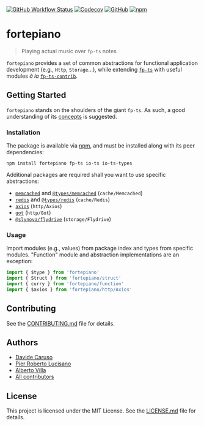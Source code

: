 [![GitHub Workflow Status](https://img.shields.io/github/workflow/status/facile-it/fortepiano/main)](https://github.com/facile-it/fortepiano/actions)
[![Codecov](https://img.shields.io/codecov/c/gh/facile-it/fortepiano)](https://app.codecov.io/gh/facile-it/fortepiano)
[![GitHub](https://img.shields.io/github/license/facile-it/fortepiano)](https://github.com/facile-it/fortepiano/blob/master/LICENSE.md)
[![npm](https://img.shields.io/npm/v/fortepiano)](https://www.npmjs.com/package/fortepiano)

# fortepiano

> Playing actual music over `fp-ts` notes

`fortepiano` provides a set of common abstractions for functional application development (e.g., `Http`, `Storage`...), while extending [`fp-ts`](https://github.com/gcanti/fp-ts) with useful modules _à la_ [`fp-ts-contrib`](https://github.com/gcanti/fp-ts-contrib).

## Getting Started

`fortepiano` stands on the shoulders of the giant `fp-ts`. As such, a good understanding of its [concepts](https://gcanti.github.io/fp-ts/) is suggested.

### Installation

The package is available via [npm](https://www.npmjs.com/package/fortepiano), and must be installed along with its peer dependencies:

```
npm install fortepiano fp-ts io-ts io-ts-types
```

Additional packages are required shall you want to use specific abstractions:

- [`memcached`](https://www.npmjs.com/package/memcached) and [`@types/memcached`](https://www.npmjs.com/package/@types/memcached) (`cache/Memcached`)
- [`redis`](https://www.npmjs.com/package/redis) and [`@types/redis`](https://www.npmjs.com/package/@types/redis) (`cache/Redis`)
- [`axios`](https://www.npmjs.com/package/axios) (`http/Axios`)
- [`got`](https://www.npmjs.com/package/got) (`http/Got`)
- [`@slynova/flydrive`](https://www.npmjs.com/package/@slynova/flydrive) (`storage/Flydrive`)

### Usage

Import modules (e.g., values) from package index and types from specific modules. "Function" module and abstraction implementations are an exception:

```typescript
import { $type } from 'fortepiano'
import { Struct } from 'fortepiano/struct'
import { curry } from 'fortepiano/function'
import { $axios } from 'fortepiano/http/Axios'
```

## Contributing

See the [CONTRIBUTING.md](./CONTRIBUTING.md) file for details.

## Authors

- [Davide Caruso](https://github.com/davidecaruso)
- [Pier Roberto Lucisano](https://github.com/pierroberto)
- [Alberto Villa](https://github.com/xzhavilla)
- [All contributors](https://github.com/facile-it/fortepiano/graphs/contributors)

## License

This project is licensed under the MIT License. See the [LICENSE.md](./LICENSE.md) file for details.
